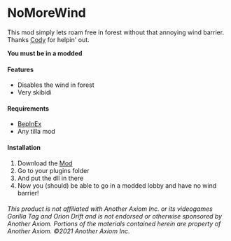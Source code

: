 # **NoMoreWind**
This mod simply lets roam free in forest without that annoying wind barrier.
Thanks [Cody](<https://github.com/NeoTechGorillas>) for helpin' out.

**You must be in a modded**

#### **Features**
- Disables the wind in forest
- Very skibidi

#### **Requirements**
 - [BepInEx](<https://github.com/BepInEx/BepInEx/releases/latest>)
 - Any tilla mod


#### **Installation**
1. Download the [Mod](https://github.com/defaultuser0-nerd/NoMoreWind/releases/latest)
2. Go to your plugins folder
3. And put the dll in there
4. Now you (should) be able to go in a modded lobby and have no wind barrier!

###### This product is not affiliated with Another Axiom Inc. or its videogames Gorilla Tag and Orion Drift and is not endorsed or otherwise sponsored by Another Axiom. Portions of the materials contained herein are property of Another Axiom. ©2021 Another Axiom Inc.
